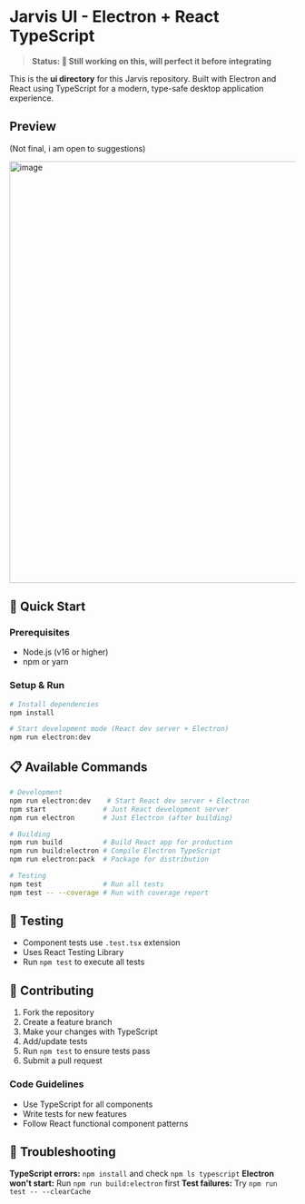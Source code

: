 # Jarvis UI - Electron + React TypeScript

> **Status: 🚧 Still working on this, will perfect it before integrating**

This is the **ui directory** for this Jarvis repository. Built with Electron and React using TypeScript for a modern, type-safe desktop application experience.

## Preview
(Not final, i am open to suggestions)

<img width="1431" height="743" alt="image" src="https://github.com/user-attachments/assets/cc7965bc-60e5-455e-8df6-cd98b7d94551" />

## 🚀 Quick Start

### Prerequisites

- Node.js (v16 or higher)
- npm or yarn

### Setup & Run

```bash
# Install dependencies
npm install

# Start development mode (React dev server + Electron)
npm run electron:dev
```

## 📋 Available Commands

```bash
# Development
npm run electron:dev    # Start React dev server + Electron
npm start              # Just React development server
npm run electron       # Just Electron (after building)

# Building
npm run build          # Build React app for production
npm run build:electron # Compile Electron TypeScript
npm run electron:pack  # Package for distribution

# Testing
npm test               # Run all tests
npm test -- --coverage # Run with coverage report
```

## 🧪 Testing

- Component tests use `.test.tsx` extension
- Uses React Testing Library
- Run `npm test` to execute all tests

## 🤝 Contributing

1. Fork the repository
2. Create a feature branch
3. Make your changes with TypeScript
4. Add/update tests
5. Run `npm test` to ensure tests pass
6. Submit a pull request

### Code Guidelines

- Use TypeScript for all components
- Write tests for new features
- Follow React functional component patterns

## 🐛 Troubleshooting

**TypeScript errors:** `npm install` and check `npm ls typescript`
**Electron won't start:** Run `npm run build:electron` first
**Test failures:** Try `npm run test -- --clearCache`
